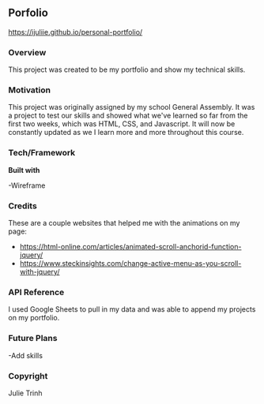 ## Porfolio
https://ijuliie.github.io/personal-portfolio/

### Overview
This project was created to be my portfolio and show my technical skills.

### Motivation
This project was originally assigned by my school General Assembly. It was a project to test our skills and showed what we've learned so far from the first two weeks, which was HTML, CSS, and Javascript. It will now be constantly updated as we I learn more and more throughout this course.

### Tech/Framework
**Built with**

-Wireframe

### Credits

These are a couple websites that helped me with the animations on my page:

- https://html-online.com/articles/animated-scroll-anchorid-function-jquery/ 
- https://www.steckinsights.com/change-active-menu-as-you-scroll-with-jquery/ 


### API Reference

I used Google Sheets to pull in my data and was able to append my projects on my portfolio.

### Future Plans

-Add skills

### Copyright
Julie Trinh
